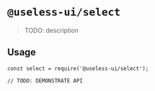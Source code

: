 # `@useless-ui/select`

> TODO: description

## Usage

```
const select = require('@useless-ui/select');

// TODO: DEMONSTRATE API
```
